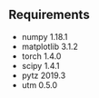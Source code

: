 
## Requirements
- numpy           1.18.1
- matplotlib      3.1.2
- torch           1.4.0
- scipy           1.4.1
- pytz            2019.3
- utm             0.5.0
